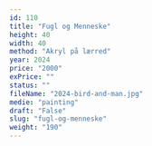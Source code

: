 ```yaml
---
id: 110
title: "Fugl og Menneske"
height: 40
width: 40
method: "Akryl på lærred"
year: 2024
price: "2000"
exPrice: ""
status: ""
fileName: "2024-bird-and-man.jpg"
medie: "painting"
draft: "False"
slug: "fugl-og-menneske"
weight: "190"
---
```

